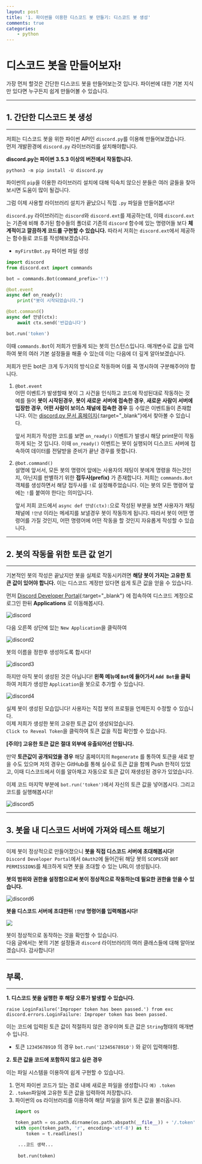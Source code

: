 ```yaml
---
layout: post
title: '1. 파이썬을 이용한 디스코드 봇 만들기: 디스코드 봇 생성'
comments: true
categories:
    - python
---
```

# 디스코드 봇을 만들어보자!

가장 먼저 할것은 간단한 디스코드 봇을 만들어보는것 입니다. 파이썬에 대한 기본 지식만 있다면 누구든지 쉽게 만들어볼 수 있습니다.
- - -
## 1. 간단한 디스코드 봇 생성
- - -
저희는 디스코드 봇을 위한 파이썬 API인 `discord.py`를 이용해 만들어보겠습니다.  
먼저 개발환경에 `discord.py` 라이브러리를 설치해야합니다.

__discord.py는 파이썬 3.5.3 이상의 버전에서 작동합니다.__

```
python3 -m pip install -U discord.py 
```
파이썬의 `pip`을 이용한 라이브러리 설치에 대해 익숙치 않으신 분들은 여러 글들을 찾아보시면 도움이 많이 될겁니다.

그럼 이제 사용할 라이브러리 설치가 끝났으니 직접 `.py` 파일을 만들어봅시다!

`discord.py` 라이브러리는 `discord`와 `discord.ext`를 제공하는데, 이때 `discord.ext`는 기존에 비해 추가된 함수들의 폴더로 기존의 `discord` 함수에 있는 명령어들 보다 __체계적이고 깔끔하게 코드를 구현할 수 있습니다.__ 따라서 저희는 `discord.ext`에서 제공하는 함수들로 코드를 작성해보겠습니다.

* `myFirstBot.py`  파이썬 파일 생성

```python
import discord
from discord.ext import commands

bot = commands.Bot(command_prefix='!')

@bot.event
async def on_ready():
    print("봇이 시작되었습니다.")

@bot.command()
async def 안녕(ctx):
    await ctx.send('반갑습니다')

bot.run('token')
```

이때 `commands.Bot`이 저희가 만들게 되는 봇의 인스턴스입니다. 매개변수로 값을 입력하여 봇의 여러 기본 설정들을 해줄 수 있는데 이는 다음에 더 깊게 알아보겠습니다.

저희가 만든 bot은 크게 두가지의 방식으로 작동하며 이를 꼭 명시하여 구분해주어야 합니다.
1. `@bot.event`   
   어떤 이벤트가 발생할때 봇이 그 사건을 인식하고 코드에 작성된대로 작동하는 것  
   예를 들어 __봇이 시작된경우__, __봇이 새로운 서버에 접속한 경우__, __새로운 사람이 서버에 입장한 경우__, __어떤 사람이 보이스 채널에 접속한 경우__ 등 수많은 이벤트들이 존재합니다. 이는 [discord.py 문서 홈페이지](https://discordpy.readthedocs.io/en/latest/api.html?highlight=event#discord-api-events){:target="_blank"}에서 찾아볼 수 있습니다.  
     
   앞서 저희가 작성한 코드를 보면 `on_ready()` 이벤트가 발생시 해당 print문이 작동하게 되는 것 입니다. 이때 `on_ready()` 이벤트는 봇이 실행되어 디스코드 서버에 접속하여 데이터를 전달받을 준비가 끝난 경우를 뜻합니다.
   
2. `@bot.command()`   
   설명에 앞서서, 모든 봇의 명령어 앞에는 사용자의 채팅이 봇에게 명령을 하는것인지, 아닌지를 판별하기 위한 __접두사(prefix)__ 가 존재합니다. 저희는 `commands.Bot` 객체를 생성하면서 해당 접두사를 `!`로 설정해주었습니다. 이는 봇의 모든 명령어 앞에는 `!`를 붙여야 한다는 의미입니다.  

   앞서 저희 코드에서 `async def 안녕(ctx):`으로 작성된 부분을 보면 사용자가 채팅 채널에 `!안녕` 이라는 메세지를 보낼경우 봇이 작동하게 됩니다. 따라서 봇이 어떤 명령어를 가질 것인지, 어떤 명령어에 어떤 작동을 할 것인지 자유롭게 작성할 수 있습니다.

- - -
## 2. 봇의 작동을 위한 토큰 값 얻기
- - -
기본적인 봇의 작성은 끝났지만 봇을 실제로 작동시키려면 __해당 봇이 가지는 고유한 토큰 값이 있어야 합니다.__ 이는 디스코드 계정만 있다면 쉽게 토큰 값을 얻을 수 있습니다.

먼저 [Discord Developer Portal](https://discord.com/developers/docs/intro){:target="_blank"} 에 접속하여 디스코드 계정으로 로그인 한뒤 __Applications__ 로 이동해봅시다.  

![discord](https://user-images.githubusercontent.com/69145799/108463845-7bbae580-72c2-11eb-9fdf-cf79f7c426ea.png)

다음 오른쪽 상단에 있는 `New Application`을 클릭하여 

![discord2](https://user-images.githubusercontent.com/69145799/108464440-7c07b080-72c3-11eb-9e2b-4262b5424aff.png)

봇의 이름을 정한후 생성하도록 합시다!  

![discord3](https://user-images.githubusercontent.com/69145799/108464847-40211b00-72c4-11eb-9a2e-3079bfbc1f3a.png)

하지만 아직 봇이 생성된 것은 아닙니다! __왼쪽 메뉴에 `Bot`에 들어가서 `Add Bot`을 클릭__ 하여 저희가 생성한 `Application`을 봇으로 추가할 수 있습니다.

![discord4](https://user-images.githubusercontent.com/69145799/108465101-b9207280-72c4-11eb-8ffa-69f24e95fc43.png)

실제 봇이 생성된 모습입니다! 사용자는 직접 봇의 프로필을 언제든지 수정할 수 있습니다.  
이제 저희가 생성한 봇의 고유한 토큰 값이 생성되었습니다.  
`Click to Reveal Token`을 클릭하여 토큰 값을 직접 확인할 수 있습니다.  

__[주의!] 고유한 토큰 값은 절대 외부에 유출되어선 안됩니다.__  

만약 __토큰값이 공개되었을 경우__ 해당 홈페이지의 `Regenerate` 를 통하여 토큰을 새로 받을 수도 있으며 저의 경우는 GitHub를 통해 실수로 토큰 값을 함께 Push 한적이 있었고, 이때 디스코드에서 이를 알아채고 자동으로 토큰 값이 재생성된 경우가 있었습니다.  
  

이제 코드 마지막 부분에 `bot.run('token')`에서 자신의 토큰 값을 넣어봅시다.
그리고 코드를 실행해봅시다!  

![discord5](https://user-images.githubusercontent.com/69145799/108466326-c9d1e800-72c6-11eb-9147-ce7b57e3e8f0.png)  

- - -
## 3. 봇을 내 디스코드 서버에 가져와 테스트 해보기
- - -
이제 봇이 정상적으로 만들어졌으니 __봇을 직접 디스코드 서버에 초대해봅시다!__  
`Discord Developer Portal`에서 `OAuth2`에 들어간뒤 해당 봇의 `SCOPES`와 `BOT PERMISSIONS`를 체크하게 되면 봇을 초대할 수 있는 URL이 생성됩니다.  
  
__봇의 범위와 권한을 설정함으로써 봇이 정상적으로 작동하는데 필요한 권한을 얻을 수 있습니다.__


![discord6](https://user-images.githubusercontent.com/69145799/108466611-3cdb5e80-72c7-11eb-95cf-3b3360bb0290.png)

__봇을 디스코드 서버에 초대한뒤 `!안녕` 명령어를 입력해봅시다!__

![](https://user-images.githubusercontent.com/69145799/108467380-73fe3f80-72c8-11eb-937e-3809aeb58b48.png)

봇이 정상적으로 동작하는 것을 확인할 수 있습니다.  
다음 글에서는 봇의 기본 설정들과 `discord` 라이브러리의 여러 클래스들에 대해 알아보겠습니다. 감사합니다!

- - -
## 부록.
- - -
__1. 디스코드 봇을 실행한 후 해당 오류가 발생할 수 있습니다.__
```
raise LoginFailure('Improper token has been passed.') from exc
discord.errors.LoginFailure: Improper token has been passed.
```  

이는 코드에 입력된 토큰 값이 적절하지 않은 경우이며 토큰 값은 `String`형태의 매개변수 입니다.

* 토큰 `12345678910` 의 경우
  `bot.run('12345678910')` 와 같이 입력해야함.

__2. 토큰 값을 코드에 포함하지 않고 싶은 경우__

이는 파일 시스템을 이용하여 쉽게 구현할 수 있습니다.  
1. 먼저 파이썬 코드가 있는 경로 내에 새로운 파일을 생성합니다 `예) .token`
2. `.token`파일에 고유한 토큰 값을 입력하여 저장합니다.
3. 파이썬의 os 라이브러리를 이용하여 해당 파일을 읽어 토큰 값을 불러옵니다.
   ```python
   import os

   token_path = os.path.dirname(os.path.abspath(__file__)) + '/.token'
   with open(token_path, 'r', encoding='utf-8') as t:
       token = t.readlines()
       
    ...코드 생략...
    
    bot.run(token)
    
   ```

